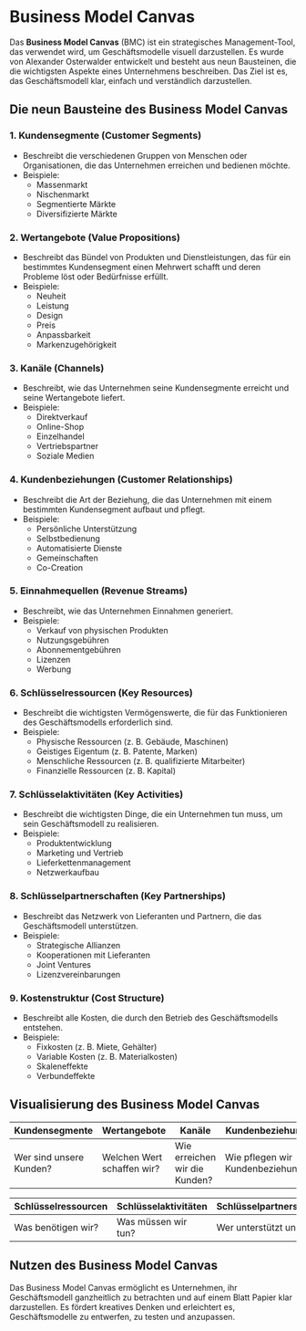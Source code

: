 # Business Model Canvas

Das **Business Model Canvas** (BMC) ist ein strategisches Management-Tool, das verwendet wird, um Geschäftsmodelle visuell darzustellen. Es wurde von Alexander Osterwalder entwickelt und besteht aus neun Bausteinen, die die wichtigsten Aspekte eines Unternehmens beschreiben. Das Ziel ist es, das Geschäftsmodell klar, einfach und verständlich darzustellen.

## Die neun Bausteine des Business Model Canvas

### 1. **Kundensegmente (Customer Segments)**
- Beschreibt die verschiedenen Gruppen von Menschen oder Organisationen, die das Unternehmen erreichen und bedienen möchte.
- Beispiele:
  - Massenmarkt
  - Nischenmarkt
  - Segmentierte Märkte
  - Diversifizierte Märkte

### 2. **Wertangebote (Value Propositions)**
- Beschreibt das Bündel von Produkten und Dienstleistungen, das für ein bestimmtes Kundensegment einen Mehrwert schafft und deren Probleme löst oder Bedürfnisse erfüllt.
- Beispiele:
  - Neuheit
  - Leistung
  - Design
  - Preis
  - Anpassbarkeit
  - Markenzugehörigkeit

### 3. **Kanäle (Channels)**
- Beschreibt, wie das Unternehmen seine Kundensegmente erreicht und seine Wertangebote liefert.
- Beispiele:
  - Direktverkauf
  - Online-Shop
  - Einzelhandel
  - Vertriebspartner
  - Soziale Medien

### 4. **Kundenbeziehungen (Customer Relationships)**
- Beschreibt die Art der Beziehung, die das Unternehmen mit einem bestimmten Kundensegment aufbaut und pflegt.
- Beispiele:
  - Persönliche Unterstützung
  - Selbstbedienung
  - Automatisierte Dienste
  - Gemeinschaften
  - Co-Creation

### 5. **Einnahmequellen (Revenue Streams)**
- Beschreibt, wie das Unternehmen Einnahmen generiert.
- Beispiele:
  - Verkauf von physischen Produkten
  - Nutzungsgebühren
  - Abonnementgebühren
  - Lizenzen
  - Werbung

### 6. **Schlüsselressourcen (Key Resources)**
- Beschreibt die wichtigsten Vermögenswerte, die für das Funktionieren des Geschäftsmodells erforderlich sind.
- Beispiele:
  - Physische Ressourcen (z. B. Gebäude, Maschinen)
  - Geistiges Eigentum (z. B. Patente, Marken)
  - Menschliche Ressourcen (z. B. qualifizierte Mitarbeiter)
  - Finanzielle Ressourcen (z. B. Kapital)

### 7. **Schlüsselaktivitäten (Key Activities)**
- Beschreibt die wichtigsten Dinge, die ein Unternehmen tun muss, um sein Geschäftsmodell zu realisieren.
- Beispiele:
  - Produktentwicklung
  - Marketing und Vertrieb
  - Lieferkettenmanagement
  - Netzwerkaufbau

### 8. **Schlüsselpartnerschaften (Key Partnerships)**
- Beschreibt das Netzwerk von Lieferanten und Partnern, die das Geschäftsmodell unterstützen.
- Beispiele:
  - Strategische Allianzen
  - Kooperationen mit Lieferanten
  - Joint Ventures
  - Lizenzvereinbarungen

### 9. **Kostenstruktur (Cost Structure)**
- Beschreibt alle Kosten, die durch den Betrieb des Geschäftsmodells entstehen.
- Beispiele:
  - Fixkosten (z. B. Miete, Gehälter)
  - Variable Kosten (z. B. Materialkosten)
  - Skaleneffekte
  - Verbundeffekte

## Visualisierung des Business Model Canvas

| Kundensegmente   | Wertangebote     | Kanäle       | Kundenbeziehungen  | Einnahmequellen   |
|------------------|------------------|--------------|--------------------|-------------------|
| Wer sind unsere Kunden? | Welchen Wert schaffen wir? | Wie erreichen wir die Kunden? | Wie pflegen wir Kundenbeziehungen? | Wie verdienen wir Geld? |

| Schlüsselressourcen | Schlüsselaktivitäten | Schlüsselpartnerschaften | Kostenstruktur |
|---------------------|----------------------|--------------------------|----------------|
| Was benötigen wir?  | Was müssen wir tun?  | Wer unterstützt uns?      | Was kostet uns das? |

## Nutzen des Business Model Canvas

Das Business Model Canvas ermöglicht es Unternehmen, ihr Geschäftsmodell ganzheitlich zu betrachten und auf einem Blatt Papier klar darzustellen. Es fördert kreatives Denken und erleichtert es, Geschäftsmodelle zu entwerfen, zu testen und anzupassen.
